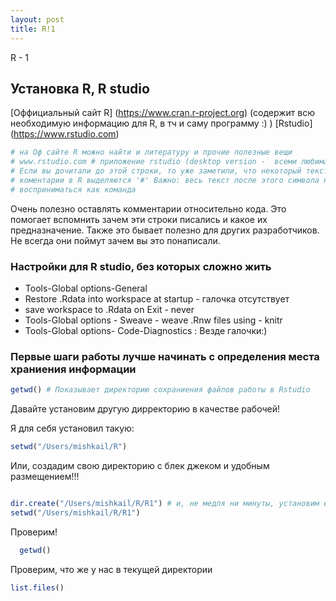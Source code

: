 ```yaml
---
layout: post
title: R!1
---
```



R - 1



## Установка R, R studio
[Оффициальный сайт R] (https://www.cran.r-project.org) 
(содержит всю необходимую информацию для R, в тч и саму программу :) )
[Rstudio] (https://www.rstudio.com)
```r
# на Оф сайте R можно найти и литературу и прочие полезные вещи
# www.rstudio.com # приложение rstudio (desktop version -  всеми любимая бесплатная # версия программы:))
# Если вы дочитали до этой строки, то уже заметили, что некоторый текст выделяется # зеленым цветом или любым другим в зависимости от цветового оформления 
# коментарии в R выделяются '#' Важно: весь текст после этого символа не будет 
# восприниматься как команда
```

Очень полезно оставлять комментарии относительно кода. Это помогает вспомнить зачем эти строки писались и какое их предназначение. Также это бывает полезно для других разработчиков. Не всегда они поймут зачем вы это понаписали. 

### Настройки для R studio, без которых сложно жить

- Tools-Global options-General
- Restore .Rdata into workspace at startup - галочка отсутствует
- save workspace to .Rdata on Exit - never
- Tools-Global options - Sweave - weave .Rnw files using - knitr
- Tools-Global options- Code-Diagnostics : Везде галочки:)

### Первые шаги работы лучше начинать с определения места храниения информации
```r
getwd() # Показывает директорию сохраниения файлов работы в Rstudio
```

Давайте установим другую дирректорию в качестве рабочей!

Я для себя установил такую:
```r
setwd("/Users/mishkail/R")
```

Или, создадим свою директорию с блек джеком и удобным размещением!!!

```r

dir.create("/Users/mishkail/R/R1") # и, не медля ни минуты, установим ее рабочей
setwd("/Users/mishkail/R/R1")
```

 Проверим!
```r
  getwd()
```

Проверим, что же у нас в текущей директории
```r
list.files()
```
